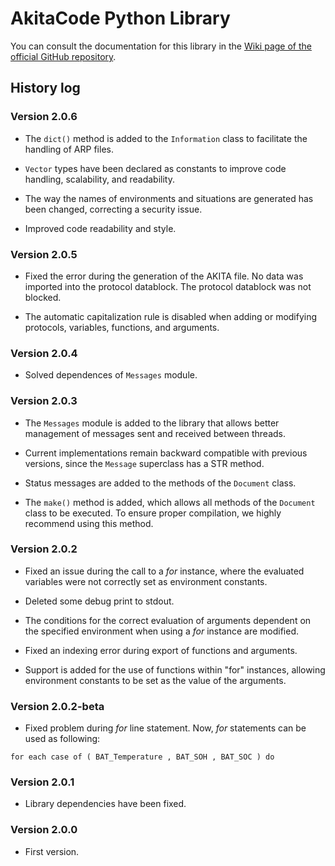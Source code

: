 # AkitaCode Python Library

You can consult the documentation for this library in the [Wiki page of the official GitHub repository](https://github.com/alexamatausa/akitacode "AkitaCode GitHub repository").

## History log

### Version 2.0.6

- The ``dict()`` method is added to the ``Information`` class to facilitate the handling of ARP files.

- ``Vector`` types have been declared as constants to improve code handling, scalability, and readability.

- The way the names of environments and situations are generated has been changed, correcting a security issue.

- Improved code readability and style.

### Version 2.0.5

- Fixed the error during the generation of the AKITA file. No data was imported into the protocol datablock. The protocol datablock was not blocked.

- The automatic capitalization rule is disabled when adding or modifying protocols, variables, functions, and arguments.


### Version 2.0.4

- Solved dependences of ``Messages`` module.

### Version 2.0.3

- The ``Messages`` module is added to the library that allows better management of messages sent and received between threads.

- Current implementations remain backward compatible with previous versions, since the ``Message`` superclass has a STR method.

- Status messages are added to the methods of the ``Document`` class.

- The `make()` method is added, which allows all methods of the ``Document`` class to be executed. To ensure proper compilation, we highly recommend using this method.

### Version 2.0.2

- Fixed an issue during the call to a *for* instance, where the evaluated variables were not correctly set as environment constants.

- Deleted some debug print to stdout.

- The conditions for the correct evaluation of arguments dependent on the specified environment when using a *for* instance are modified.

- Fixed an indexing error during export of functions and arguments.

- Support is added for the use of functions within "for" instances, allowing environment constants to be set as the value of the arguments.

### Version 2.0.2-beta

- Fixed problem during *for* line statement. Now, *for* statements can be used as following:
```
for each case of ( BAT_Temperature , BAT_SOH , BAT_SOC ) do
```

### Version 2.0.1

- Library dependencies have been fixed.

### Version 2.0.0

- First version.